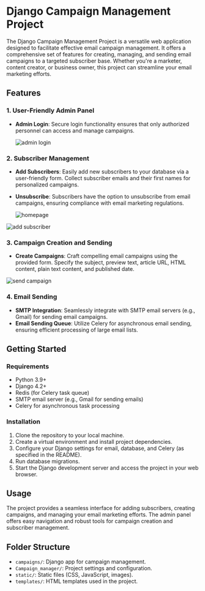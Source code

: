 # Django Campaign Management Project

The Django Campaign Management Project is a versatile web application designed to facilitate effective email campaign management. It offers a comprehensive set of features for creating, managing, and sending email campaigns to a targeted subscriber base. Whether you're a marketer, content creator, or business owner, this project can streamline your email marketing efforts.

## Features

### 1. User-Friendly Admin Panel

- **Admin Login**: Secure login functionality ensures that only authorized personnel can access and manage campaigns.
  

  ![admin login](https://github.com/Blankita21/Email-Campaign-Manager/assets/59385327/94d59d9e-a61e-4842-8fd3-03aa352d81b5)


### 2. Subscriber Management

- **Add Subscribers**: Easily add new subscribers to your database via a user-friendly form. Collect subscriber emails and their first names for personalized campaigns.
- **Unsubscribe**: Subscribers have the option to unsubscribe from email campaigns, ensuring compliance with email marketing regulations.
  

  ![homepage](https://github.com/Blankita21/Email-Campaign-Manager/assets/59385327/7fc83055-18c1-443f-9ed6-8334aec9a770)



![add subscriber](https://github.com/Blankita21/Email-Campaign-Manager/assets/59385327/272b967a-9aeb-4fdb-a5fb-93b75ed07588)


### 3. Campaign Creation and Sending

- **Create Campaigns**: Craft compelling email campaigns using the provided form. Specify the subject, preview text, article URL, HTML content, plain text content, and published date.
  

![send campaign](https://github.com/Blankita21/Email-Campaign-Manager/assets/59385327/2f7bd797-9ad1-4de3-b2a0-6a0031e79f9a)


### 4. Email Sending

- **SMTP Integration**: Seamlessly integrate with SMTP email servers (e.g., Gmail) for sending email campaigns.
- **Email Sending Queue**: Utilize Celery for asynchronous email sending, ensuring efficient processing of large email lists.

## Getting Started

### Requirements

- Python 3.9+
- Django 4.2+
- Redis (for Celery task queue)
- SMTP email server (e.g., Gmail for sending emails)
- Celery for asynchronous task processing

### Installation

1. Clone the repository to your local machine.
2. Create a virtual environment and install project dependencies.
3. Configure your Django settings for email, database, and Celery (as specified in the README).
4. Run database migrations.
5. Start the Django development server and access the project in your web browser.

## Usage

The project provides a seamless interface for adding subscribers, creating campaigns, and managing your email marketing efforts. The admin panel offers easy navigation and robust tools for campaign creation and subscriber management.

## Folder Structure

- `campaigns/`: Django app for campaign management.
- `Campaign_manager/`: Project settings and configuration.
- `static/`: Static files (CSS, JavaScript, images).
- `templates/`: HTML templates used in the project.


